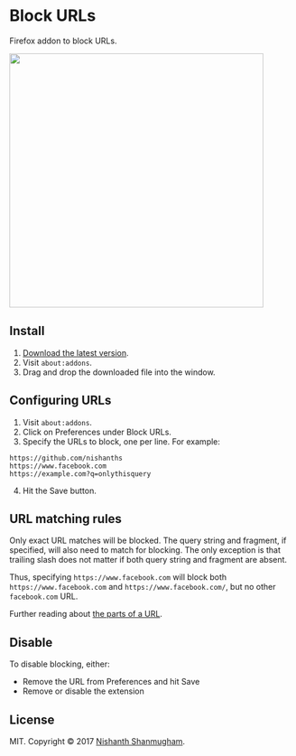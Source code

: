 # Block URLs

Firefox addon to block URLs. 

<img src="http://i.imgur.com/4HSPVSb.png" width=450>

## Install

1. [Download the latest version](https://raw.githubusercontent.com/nishanths/block-urls/master/web-ext-artifacts/block_urls-2.0-an+fx.xpi).
2. Visit `about:addons`.
3. Drag and drop the downloaded file into the window.

## Configuring URLs

1. Visit `about:addons`.
2. Click on Preferences under Block URLs.
3. Specify the URLs to block, one per line. For example:

  ```
  https://github.com/nishanths
  https://www.facebook.com
  https://example.com?q=onlythisquery
  ```
  
4. Hit the Save button.
  
## URL matching rules

Only exact URL matches will be blocked. The query string and fragment, if
specified, will also need to match for blocking. The only exception is that
trailing slash does not matter if both query string and fragment are absent.

Thus, specifying `https://www.facebook.com` will block both
`https://www.facebook.com` and `https://www.facebook.com/`, but no other
`facebook.com` URL.

Further reading about [the parts of a
URL](https://www.mattcutts.com/blog/seo-glossary-url-definitions/).
  
## Disable

To disable blocking, either:

* Remove the URL from Preferences and hit Save 
* Remove or disable the extension
  
## License

MIT. Copyright © 2017 [Nishanth Shanmugham](https://github.com/nishanths).
